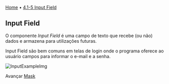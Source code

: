[Home](../HomePT.md) • [4.1-5 Input Field](#)

## Input Field

O componente *Input Field* é uma campo de texto que recebe (ou não) dados e armazena para utilizações futuras.

Input Field são bem comuns em telas de login onde o programa oferece ao usuário campos para informar o e-mail e a senha.

![InputExampleImg](https://cdn.discordapp.com/attachments/859440081462493194/883412090625331270/unknown.png)


Avançar [Mask](./1.6_mask.md)

